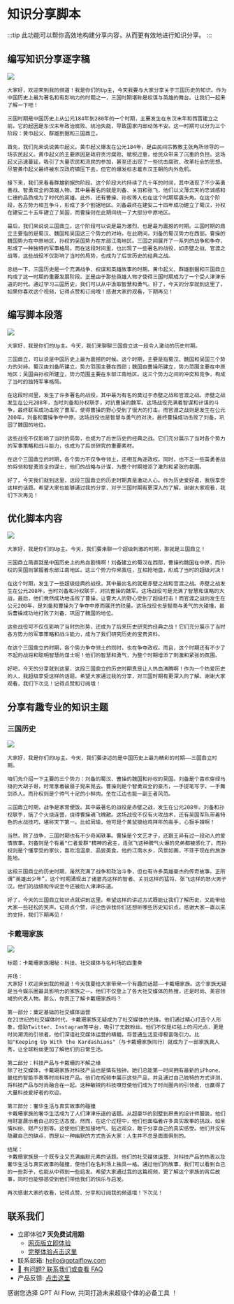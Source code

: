 # 知识分享脚本

:::tip
此功能可以帮你高效地构建分享内容，从而更有效地进行知识分享。
:::

## 编写知识分享逐字稿

![](./img/7-knowledgeShare/2023-09-23-img-6-GPT%20AI%20Flow-demo-knowledgeShare.gif)

```text
大家好，欢迎来到我的频道！我是你们的Up主，今天我要与大家分享关于三国历史的知识。作为中国历史上最为著名和有影响力的时期之一，三国时期堪称是权谋与英雄的舞台。让我们一起来了解一下吧！

三国时期是中国历史上从公元184年到280年的一个时期，主要发生在东汉末年和西晋建立之前。它的起因是东汉末年政治腐败、统治失能，导致国家内部动荡不安。这一时期可以分为三个阶段：黄巾起义、群雄割据和三国鼎立。

首先，我们先来说说黄巾起义。黄巾起义爆发在公元184年，是由民间宗教教主张角所领导的一场农民起义。黄巾起义的主要原因是政府贪污腐败、赋税过重，给民众带来了沉重的负担。这场起义迅速蔓延，吸引了大量农民和流民的参加，甚至还出现了一些抗击腐败、改革社会的思想。尽管黄巾起义最终被东汉政府镇压下去，但它的爆发标志着东汉王朝的内外危机。

接下来，我们来看看群雄割据的阶段。这个阶段大约持续了几十年的时间，其中涌现了不少英勇善战、智勇双全的英雄人物。其中最著名的就是刘备、关羽和张飞，他们以义薄云天的忠诚感和仁德的品质成为了时代的英雄。此外，还有曹操、孙权等人也在这个时期崭露头角。在这个阶段，各方势力相互争斗，形成了多个割据地区。刘备最终在建安二十四年成功建立了蜀汉，孙权在建安二十五年建立了吴国，而曹操则在此期间统一了大部分中原地区。

最后，我们来说说三国鼎立。这个阶段可以说是最为激烈、也是最为震撼的时期。三国时期的鼎立主要指的是蜀汉、魏国和吴国这三个势力的对峙。在此期间，刘备的蜀汉势力在西部，曹操的魏国势力在中原地区，孙权的吴国势力在东部江南地区。三国之间展开了一系列的战争和争夺，形成了一种独特的军事格局。而在这段时间里，也出现了一些著名的战役，如赤壁之战、官渡之战等，这些战役不仅影响了当时的局势，也成为了后世历史的经典之战。

总结一下，三国历史是一个充满战争、权谋和英雄故事的时期。黄巾起义、群雄割据和三国鼎立构成了这一时期的重要发展阶段。正是由于那些英雄人物才使得三国时期成为了一个受人津津乐道的时代。通过学习三国历史，我们可以从中汲取智慧和勇气。好了，今天的分享就到这里了，如果你喜欢这个视频，记得点赞和订阅哦！感谢大家的观看，下期再见！
```

## 编写脚本段落

![](./img/7-knowledgeShare/2023-09-23-img-7-GPT%20AI%20Flow-demo-knowledgeShare.gif)

```text
大家好，我是你们的Up主。今天，我们来聊聊三国鼎立这一段令人激动的历史时期。

三国鼎立，可以说是中国历史上最为震撼的时候。这个时期，主要是指蜀汉、魏国和吴国三个势力的对峙。蜀汉由刘备所建立，势力范围主要在西部；魏国由曹操所建立，势力范围主要在中原地区；吴国由孙权所建立，势力范围主要在东部江南地区。这三个势力之间的冲突和竞争，构成了当时的独特军事格局。

在这段时间里，发生了许多著名的战役，其中最为有名的莫过于赤壁之战和官渡之战。赤壁之战发生在公元208年，当时刘备和孙权联手，对抗曹操的魏军。这场战役充满着智谋和计谋的斗争，最终联军成功击败了曹军，使得曹操的野心受到了很大的打击。而官渡之战则是发生在公元200年，刘备和曹操争夺中原。这场战役也是智慧与勇气的对决，最终曹操成功击败了刘备，巩固了魏国的地位。

这些战役不仅影响了当时的局势，也成为了后世历史的经典之战。它们充分展示了当时各个势力的军事策略和战斗能力，也成为了后世研究的重要素材。

在这个三国鼎立的时期，各个势力不仅争夺领土，还相互角逐政权。同时，也不乏一些英勇善战的将领和智勇双全的谋士，他们的战略与计谋，为整个时期增添了激烈和紧张的氛围。

好了，今天我们就到这里，这段三国鼎立的历史时期真是激动人心。作为历史爱好者，我很享受这样的话题。希望大家也能够通过我的分享，对于三国时期有更深入的了解。谢谢大家观看，我们下次再见！
```

## 优化脚本内容

![](./img/7-knowledgeShare/2023-09-23-img-8-GPT%20AI%20Flow-demo-knowledgeShare.gif)

```text
大家好，我是你们的Up主。今天，我们要来聊一个超级刺激的时期，那就是三国鼎立！

三国鼎立简直就是中国历史上的热血剧情啊！刘备建立的蜀汉在西部，曹操的魏国在中原，而孙权的吴国则掌握着东部江南地区。这三个势力你来我往，互相抢地盘，形成了当时的超级对决！

在这个时期，发生了一些超级经典的战役，其中最出名的就是赤壁之战和官渡之战。赤壁之战发生在公元208年，当时刘备和孙权联手，对抗曹操的魏军。这场战役可是充满了智慧和谋略的大战，最后，他们竟然成功地击败了曹操，让曹大人的野心受到了超级打击！而官渡之战则发生在公元200年，是刘备和曹操为了争夺中原而展开的较量。这场战役也是智商与勇气的大碰撞，最后曹操成功地打败了刘备，巩固了魏国的地位。

这些战役可不仅仅影响了当时的形势，还成为了后来历史研究的经典之战！它们充分展示了当时各方势力的军事策略和战斗能力，成为了我们研究历史的宝贵资料。

在这个三国鼎立的时期，各个势力争夺领土的同时，也在争夺政权。而且，这个时期还有不少了不起的战将和聪明智慧的谋士呢！他们的智慧和勇气，为整个时期增添了刺激和紧张的氛围。

好吧，今天的分享就到这里，这段三国鼎立的历史时期真是让人热血沸腾啊！作为一个热爱历史的人，我超级享受这样的话题。希望大家通过我的分享，对三国时期有更深入的了解。谢谢大家观看，我们下次见！记得点赞和订阅哦！
```

## 分享有趣专业的知识主题

### 三国历史

![](./img/7-knowledgeShare/2023-09-23-img-9-GPT%20AI%20Flow-demo-knowledgeShare.gif)

```text
大家好，我是你们的Up主。今天，我们要讲述的是中国历史上最为精彩的时期——三国鼎立时期。

咱们先介绍一下主要的三个势力：刘备的蜀汉、曹操的魏国和孙权的吴国。刘备是个喜欢穿绿马褂的大胡子哥，时常拿着破扇子晃来晃去。曹操则是个智勇双全的豪杰，一手提笔写字，一手舞剑杀人。而孙权则是个帅气十足的小鲜肉，坐在江边也能一副王者风范。

三国鼎立时期，战争是家常便饭。其中最著名的战役是赤壁之战，发生在公元208年。刘备和孙权联手，搞了个火烧连营，烧得曹操魂飞魄散。这场战役不仅有火攻战术，还有吴国军队带着特色的水战技巧，堪称天下第一。比如周瑜，他可是个黄鼠狼给鸡拜年的高手，心狠手辣啊！

当然，除了战争，三国时期也有不少奇闻轶事。曹操是个文艺才子，还跟王异有过一段动人的爱情故事。刘备则是个有着"仁者爱群"精神的君主，连张飞这种脾气火爆的兄弟都被感化了。而孙权则是个懂享受的家伙，喜欢泡温泉、品尝美食。他的江南水乡，风景如画，不亚于现在的旅游胜地。

这段三国鼎立的历史时期，虽然充满了战争和政治斗争，但也有许多英雄豪杰的传奇故事。正所谓“英雄出少年”，这个时期涌现出了诸葛亮这样的智者、关羽这样的猛将、张飞这样的怒火男子汉。他们的战绩和传说至今还被后人津津乐道。

好了，今天的三国鼎立知识点就讲到这里。希望这样的讲述方式既能让我们了解历史，又能带给大家一些轻松的笑声。记得点个赞，评论告诉我你们还想听哪些历史知识点。感谢大家一直以来的支持，我们下期再见！
```

### 卡戴珊家族

![](./img/7-knowledgeShare/2023-09-23-img-10-GPT%20AI%20Flow-demo-knowledgeShare.gif)

```text
标题：卡戴珊家族揭秘：科技、社交媒体与名利场的四重奏

开场：
大家好！欢迎来到我的频道！今天我要给大家带来一个有趣的话题——卡戴珊家族。这个家族无疑是当今娱乐圈最具影响力的家族之一。他们不仅登上了各大社交媒体的热搜，还是时尚、美容领域的代表人物。那么，你真正了解卡戴珊家族吗？

第一部分：奠定基础的社交媒体运营
在21世纪的社交媒体时代，卡戴珊家族无疑成为了社交媒体的先锋。他们通过精心打造个人形象，借助Twitter、Instagram等平台，吸引了无数粉丝。他们不仅是红毯上的闪光点，更是时尚潮流的引领者。他们深谙社交媒体运营的精髓，将普通生活变得极富吸引力。比如"Keeping Up With the Kardashians"（与卡戴珊家族同行）就成为了一部家族真人秀，让全球粉丝更加了解他们的日常生活。

第二部分：科技产品与卡戴珊的不解之缘
除了社交媒体，卡戴珊家族对科技产品也是情有独钟。她们总能第一时间拥有最新的iPhone、最炫的智能手表等时尚科技产品。他们在视频中展示这些产品，并且通过自己独特的方式评测，将科技产品与时尚融合在一起。这种敏锐的科技嗅觉使他们成为了时尚圈内的引领者，也赢得了大量科技爱好者的欢迎。

第三部分：奢华生活与真实故事的碰撞
卡戴珊家族的奢华生活成为了人们津津乐道的话题。从超豪华的别墅到昂贵的设计师服装，他们用财富展示着自己的生活态度。然而，在这个过程中，他们也面临着许多真实故事的挑战，如亲情纠纷、财产分割等。这使他们更加接地气、贴近观众，敢于分享自己的真实感受。他们并没有隐藏自己的缺点，而是以一种幽默的方式告诉大家：人生并不总是面面俱到的。

结尾：
卡戴珊家族是一个既专业又充满幽默元素的话题。他们的社交媒体运营、对科技产品的热衷以及奢华生活与真实故事的碰撞，使他们在名利场上独具一格。通过他们的故事，我们可以看到自己的一些影子，也能从中得到一些启发。希望大家通过我的这篇视频，更了解这个家族的背后故事，同时也能够感受到他们带给我们的快乐与启发。

再次感谢大家的收看，记得点赞、分享和订阅我的频道哦！下次见！
```

## 联系我们

- 立即体验**7 天免费试用期**:
  - [网页版立即体验](https://www.app.gptaiflow.com/login)
  - [完整体验点击这里](/download)
- 联系邮箱: hello@gptaiflow.com
- [💬 有问题? 联系我们或查看 FAQ](/docs/proudct/gpt-ai-flow-guide-and-faq)
- 产品反馈: [点击这里](https://wj.qq.com/s2/13154598/1770/)

感谢您选择 GPT AI Flow, 共同打造未来超级个体的必备工具 ！
